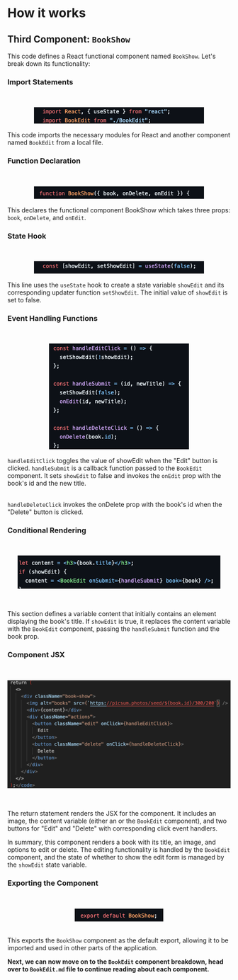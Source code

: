 # How it works

## Third Component: <code>BookShow</code>

This code defines a React functional component named <code>BookShow</code>. Let's break down its functionality:

### Import Statements 

<br>
<p align="center">
<img src="visuals/bookshow-import.png" alt="bookshow-import"/>
</p>

This code imports the necessary modules for React and another component named <code>BookEdit</code> from a local file.

### Function Declaration

<br>
<p align="center">
<img src="visuals/bookshow_function.png" alt="bookshow-function"/>
</p>

This declares the functional component BookShow which takes three props: <code>book</code>, <code>onDelete</code>, and <code>onEdit</code>.

### State Hook


<br>
<p align="center">
<img src="visuals/bookshow-state.png" alt="bookshow-state"/>
</p>

This line uses the <code>useState</code> hook to create a state variable <code>showEdit</code> and its corresponding updater function <code>setShowEdit</code>. The initial value of <code>showEdit</code> is set to false.

### Event Handling Functions

<br>
<p align="center">
<img src="visuals/bookshow-eventhandler.png" alt="bookshow-event"/>
</p>

<code>handleEditClick</code> toggles the value of showEdit when the "Edit" button is clicked. <code>handleSubmit</code> is a callback function passed to the <code>BookEdit</code> component. It sets <code>showEdit</code> to false and invokes the <code>onEdit</code> prop with the book's id and the new title. 

<br>
<code>handleDeleteClick</code> invokes the onDelete prop with the book's id when the "Delete" button is clicked.

### Conditional Rendering

<br>
<p align="center">
<img src="visuals/bookshow_conditional.png" alt="bookshow-conditional"/>
</p>

<br>

This section defines a variable content that initially contains an element displaying the book's title. If <code>showEdit</code> is true, it replaces the content variable with the <code>BookEdit</code> component, passing the <code>handleSubmit</code> function and the book prop.

<h3><b>Component JSX</b></h3>


<br>
<p align="center">
<img src="visuals/bookshow_return.png" alt="bookshow-return"/>
</p>

<br>

The return statement renders the JSX for the component. It includes an image, the content variable (either an or the <code>BookEdit</code> component), and two buttons for "Edit" and "Delete" with corresponding click event handlers.

In summary, this component renders a book with its title, an image, and options to edit or delete. The editing functionality is handled by the <code>BookEdit</code> component, and the state of whether to show the edit form is managed by the <code>showEdit</code> state variable.

### Exporting the Component

<br>
<p align="center">
<img src="visuals/bookshow-export.png" alt="bookshow-export"/>
</p>


<br>
This exports the <code>BookShow</code> component as the default export, allowing it to be imported and used in other parts of the application.

<br>
<p><b>Next, we can now move on to the <code>BookEdit</code> component breakdown, head over to <code>BookEdit.md</code> file to continue reading about each component.</b></p>
